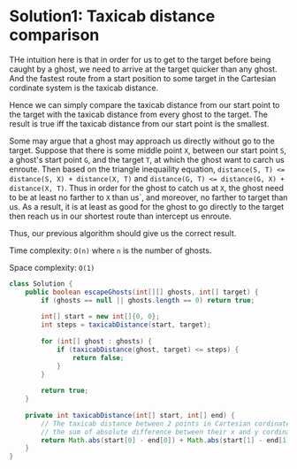 # Solution1: Taxicab distance comparison

THe intuition here is that in order for us to get to the target before being caught by a ghost, we need to arrive at the target quicker than any ghost. And the fastest route from a start position to some target in the Cartesian cordinate system is the taxicab distance. 

Hence we can simply compare the taxicab distance from our start point to the target with the taxicab distance from every ghost to the target. The result is true iff the taxicab distance from our start point is the smallest.  

Some may argue that a ghost may approach us directly without go to the target. Suppose that there is some middle point `X`, between our start point `S`, a ghost's start point `G`, and the target `T`, at which the ghost want to carch us enroute. Then based on the triangle inequaility equation, `distance(S, T) <= distance(S, X) + distance(X, T)` and `distance(G, T) <= distance(G, X) + distance(X, T)`. Thus in order for the ghost to catch us at `X`, the ghost need to be at least no farther to `X` than us`, and moreover, no farther to target than us. As a result, it is at least as good for the ghost to go directly to the target then reach us in our shortest route than intercept us enroute.  

Thus, our previous algorithm should give us the correct result.  

Time complexity: `O(n)` where `n` is the number of ghosts.  

Space complexity: `O(1)`  

```Java
class Solution {
    public boolean escapeGhosts(int[][] ghosts, int[] target) {
        if (ghosts == null || ghosts.length == 0) return true;
        
        int[] start = new int[]{0, 0};
        int steps = taxicabDistance(start, target);
        
        for (int[] ghost : ghosts) {
            if (taxicabDistance(ghost, target) <= steps) {
                return false;
            }
        }
        
        return true;
    }
    
    private int taxicabDistance(int[] start, int[] end) {
        // The taxicab distance between 2 points in Cartesian cordinate system is
        // the sum of absolute difference between their x and y cordinates. 
        return Math.abs(start[0] - end[0]) + Math.abs(start[1] - end[1]);
    }
}
```
